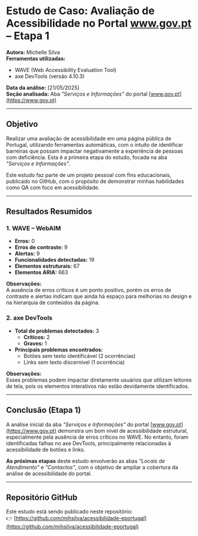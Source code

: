 # Estudo de Caso: Avaliação de Acessibilidade no Portal www.gov.pt – Etapa 1

**Autora:** Michelle Silva  
**Ferramentas utilizadas:**  
- WAVE (Web Accessibility Evaluation Tool)  
- axe DevTools (versão 4.10.3)

**Data da análise:** [21/05/2025]  
**Seção analisada:** Aba *"Serviços e Informações"* do portal [www.gov.pt](https://www.gov.pt)

---

## Objetivo

Realizar uma avaliação de acessibilidade em uma página pública de Portugal, utilizando ferramentas automáticas, com o intuito de identificar barreiras que possam impactar negativamente a experiência de pessoas com deficiência. Esta é a primeira etapa do estudo, focada na aba *"Serviços e Informações"*.  

Este estudo faz parte de um projeto pessoal com fins educacionais, publicado no GitHub, com o propósito de demonstrar minhas habilidades como QA com foco em acessibilidade.

---

## Resultados Resumidos

### 1. WAVE – WebAIM
- **Erros:** 0  
- **Erros de contraste:** 9  
- **Alertas:** 9  
- **Funcionalidades detectadas:** 19  
- **Elementos estruturais:** 67  
- **Elementos ARIA:** 663

**Observações:**  
A ausência de erros críticos é um ponto positivo, porém os erros de contraste e alertas indicam que ainda há espaço para melhorias no design e na hierarquia de conteúdos da página.

### 2. axe DevTools
- **Total de problemas detectados:** 3  
  - **Críticos:** 2  
  - **Graves:** 1  
- **Principais problemas encontrados:**
  - Botões sem texto identificável (2 ocorrências)
  - Links sem texto discernível (1 ocorrência)

**Observações:**  
Esses problemas podem impactar diretamente usuários que utilizam leitores de tela, pois os elementos interativos não estão devidamente identificados.

---

## Conclusão (Etapa 1)

A análise inicial da aba *"Serviços e Informações"* do portal [www.gov.pt](https://www.gov.pt) demonstra um bom nível de acessibilidade estrutural, especialmente pela ausência de erros críticos no WAVE. No entanto, foram identificadas falhas no axe DevTools, principalmente relacionadas à acessibilidade de botões e links.  

**As próximas etapas** deste estudo envolverão as abas *"Locais de Atendimento"* e *"Contactos"*, com o objetivo de ampliar a cobertura da análise de acessibilidade do portal.

---

## Repositório GitHub

Este estudo está sendo publicado neste repositório:  
👉 [https://github.com/mihsilva/acessibilidade-eportugal](https://github.com/mihsilva/acessibilidade-eportugal)

